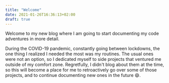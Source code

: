 ```yaml
---
title: "Welcome"
date: 2021-01-26T16:36:13+02:00
draft: true
---
```


Welcome to my new blog where I am going to start documenting my code adventures in more detail.

During the COVID-19 pandemic, constantly going between lockdowns, the one thing I realized I needed the most was my routines.
The usual ones were not an option, so I dedicated myself to side projects that ventured me outside of my comfort zone. 
Regretfully, I didn't blog about them at the time, so this will become a place for me to retroactively go over some of those projects, and to continue documenting new ones in the future :smile:. 